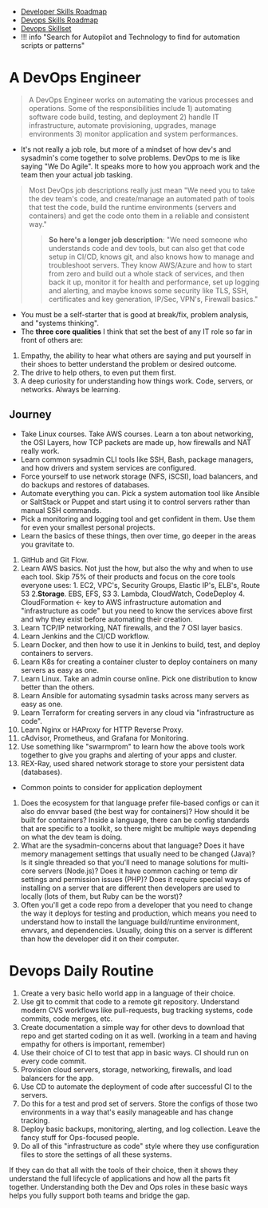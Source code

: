- [Developer Skills Roadmap](https://github.com/kamranahmedse/developer-roadmap#introduction)
- [Devops Skills Roadmap](https://github.com/kamranahmedse/developer-roadmap#devops-roadmap)
- [Devops Skillset](https://github.com/BretFisher/ama/issues/7)
- !!! info  "Search for Autopilot and Technology to find for automation scripts or patterns"

# A DevOps Engineer 
> A DevOps Engineer works on automating the various processes and operations. Some of the responsibilities include 1) automating software code build, testing, and deployment 2) handle IT infrastructure, automate provisioning, upgrades, manage environments 3) monitor application and system performances.
- It's not really a job role, but more of a mindset of how dev's and sysadmin's come together to solve problems.
DevOps to me is like saying "We Do Agile". It speaks more to how you approach work and the team then your actual job tasking.
> Most DevOps job descriptions really just mean "We need you to take the dev team's code, and create/manage an automated path of tools that test the code, build the runtime environments (servers and containers) and get the code onto them in a reliable and consistent way."
>> **So here's a longer job description**: "We need someone who understands code and dev tools, but can also get that code setup in CI/CD, knows git, and also knows how to manage and troubleshoot servers. They know AWS/Azure and how to start from zero and build out a whole stack of services, and then back it up, monitor it for health and performance, set up logging and alerting, and maybe knows some security like TLS, SSH, certificates and key generation, IP/Sec, VPN's, Firewall basics."
- You must be a self-starter that is good at break/fix, problem analysis, and "systems thinking".
- The **three core qualities** I think that set the best of any IT role so far in front of others are:
1. Empathy, the ability to hear what others are saying and put yourself in their shoes to better understand the problem or desired outcome.
1. The drive to help others, to even put them first.
1. A deep curiosity for understanding how things work. Code, servers, or networks. Always be learning.

## Journey
- Take Linux courses. Take AWS courses. Learn a ton about networking, the OSI Layers, how TCP packets are made up, how firewalls and NAT really work.
- Learn common sysadmin CLI tools like SSH, Bash, package managers, and how drivers and system services are configured. 
- Force yourself to use network storage (NFS, iSCSI), load balancers, and do backups and restores of databases.
- Automate everything you can. Pick a system automation tool like Ansible or SaltStack or Puppet and start using it to control servers rather than manual SSH commands. 
- Pick a monitoring and logging tool and get confident in them. Use them for even your smallest personal projects.
- Learn the basics of these things, then over time, go deeper in the areas you gravitate to.
1. GitHub and Git Flow.
1. Learn AWS basics. Not just the how, but also the why and when to use each tool. Skip 75% of their products and focus on the core tools everyone uses: 1. EC2, VPC's, Security Groups, Elastic IP's, ELB's, Route 53 2.**Storage**. EBS, EFS, S3 3. Lambda, CloudWatch, CodeDeploy 4. CloudFormation ← key to AWS infrastructure automation and "infrastructure as code" but you need to know the services above first and why they exist before automating their creation.
1. Learn TCP/IP networking, NAT firewalls, and the 7 OSI layer basics.
1. Learn Jenkins and the CI/CD workflow.
1. Learn Docker, and then how to use it in Jenkins to build, test, and deploy containers to servers.
1. Learn K8s for creating a container cluster to deploy containers on many servers as easy as one.
1. Learn Linux. Take an admin course online. Pick one distribution to know better than the others.
1. Learn Ansible for automating sysadmin tasks across many servers as easy as one.
1. Learn Terraform for creating servers in any cloud via "infrastructure as code".
1. Learn Nginx or HAProxy for HTTP Reverse Proxy.
1. cAdvisor, Prometheus, and Grafana for Monitoring.
1. Use something like "swarmprom" to learn how the above tools work together to give you graphs and alerting of your apps and cluster.
1. REX-Ray, used shared network storage to store your persistent data (databases).

- Common points to consider for application deployment
1. Does the ecosystem for that language prefer file-based configs or can it also do envvar based (the best way for containers)? How should it be built for containers? Inside a language, there can be config standards that are specific to a toolkit, so there might be multiple ways depending on what the dev team is doing.
1. What are the sysadmin-concerns about that language? Does it have memory management settings that usually need to be changed (Java)? Is it single threaded so that you'll need to manage solutions for multi-core servers (Node.js)? Does it have common caching or temp dir settings and permission issues (PHP)? Does it require special ways of installing on a server that are different then developers are used to locally (lots of them, but Ruby can be the worst)?
1. Often you'll get a code repo from a developer that you need to change the way it deploys for testing and production, which means you need to understand how to install the language build/runtime environment, envvars, and dependencies. Usually, doing this on a server is different than how the developer did it on their computer.

# Devops Daily Routine
1. Create a very basic hello world app in a language of their choice.
1. Use git to commit that code to a remote git repository. Understand modern CVS workflows like pull-requests, bug tracking systems, code commits, code merges, etc.
1. Create documentation a simple way for other devs to download that repo and get started coding on it as well. (working in a team and having empathy for others is important, remember)
1. Use their choice of CI to test that app in basic ways. CI should run on every code commit.
1. Provision cloud servers, storage, networking, firewalls, and load balancers for the app.
1. Use CD to automate the deployment of code after successful CI to the servers.
1. Do this for a test and prod set of servers. Store the configs of those two environments in a way that's easily manageable and has change tracking.
1. Deploy basic backups, monitoring, alerting, and log collection. Leave the fancy stuff for Ops-focused people.
1. Do all of this "infrastructure as code" style where they use configuration files to store the settings of all these systems.

If they can do that all with the tools of their choice, then it shows they understand the full lifecycle of applications and how all the parts fit together. Understanding both the Dev and Ops roles in these basic ways helps you fully support both teams and bridge the gap.